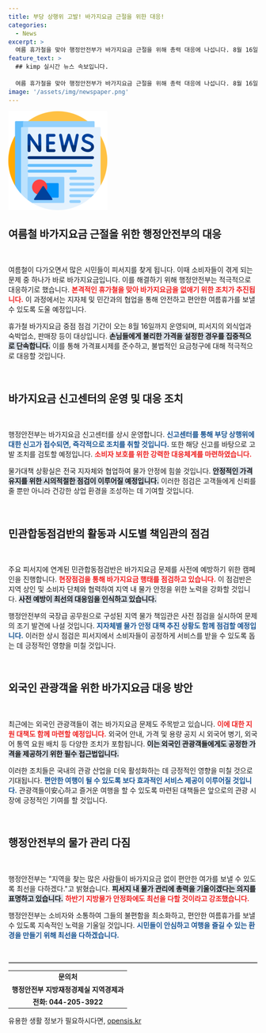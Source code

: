 ```yaml
---
title: 부당 상행위 고발! 바가지요금 근절을 위한 대응!
categories:
  - News
excerpt: >
  여름 휴가철을 맞아 행정안전부가 바가지요금 근절을 위해 총력 대응에 나섭니다. 8월 16일까지 피서지 외식업과 숙박업소를 집중 점검하며, 신고센터도 운영하여 소비자 보호에 최선을 다할 예정입니다.
feature_text: >
  ## kimp 실시간 뉴스 속보입니다.

  여름 휴가철을 맞아 행정안전부가 바가지요금 근절을 위해 총력 대응에 나섭니다. 8월 16일까지 피서지 외식업과 숙박업소를 집중 점검하며, 신고센터도 운영하여 소비자 보호에 최선을 다할 예정입니다.
image: '/assets/img/newspaper.png'
---
```


<p><img src="/assets/img/newspaper.png" alt="kimplant 속보" /></p>

<h2 data-ke-size="size26">여름철 바가지요금 근절을 위한 행정안전부의 대응</h2>

<p data-ke-size="size16">&nbsp;</p>

<p>여름철이 다가오면서 많은 시민들이 피서지를 찾게 됩니다. 이때 소비자들이 겪게 되는 문제 중 하나가 바로 바가지요금입니다. 이를 해결하기 위해 행정안전부는 적극적으로 대응하기로 했습니다. <b><span style="color: #ee2323;">본격적인 휴가철을 맞아 바가지요금을 없애기 위한 조치가 추진됩니다.</span></b> 이 과정에서는 지자체 및 민간과의 협업을 통해 안전하고 편안한 여름휴가를 보낼 수 있도록 도울 예정입니다.</p>

<p>휴가철 바가지요금 중점 점검 기간이 오는 8월 16일까지 운영되며, 피서지의 외식업과 숙박업소, 판매장 등이 대상입니다. <b><span style="background-color: #21538527;">손님들에게 불리한 가격을 설정한 경우를 집중적으로 단속합니다.</span></b> 이를 통해 가격표시제를 준수하고, 불법적인 요금청구에 대해 적극적으로 대응할 것입니다.</p>

<p data-ke-size="size16">&nbsp;</p>

<h2 data-ke-size="size26">바가지요금 신고센터의 운영 및 대응 조치</h2>

<p data-ke-size="size16">&nbsp;</p>

<p>행정안전부는 바가지요금 신고센터를 상시 운영합니다. <b><span style="color: #1a5490;">신고센터를 통해 부당 상행위에 대한 신고가 접수되면, 즉각적으로 조치를 취할 것입니다.</span></b> 또한 해당 신고를 바탕으로 고발 조치를 검토할 예정입니다. <b><span style="color: #ee2323;">소비자 보호를 위한 강력한 대응체계를 마련하였습니다.</span></b></p>

<p>물가대책 상황실은 전국 지자체와 협업하여 물가 안정에 힘쓸 것입니다. <b><span style="background-color: #21538527;">안정적인 가격 유지를 위한 시의적절한 점검이 이루어질 예정입니다.</span></b> 이러한 점검은 고객들에게 신뢰를 줄 뿐만 아니라 건강한 상업 환경을 조성하는 데 기여할 것입니다.</p>

<p data-ke-size="size16">&nbsp;</p>

<h2 data-ke-size="size26">민관합동점검반의 활동과 시도별 책임관의 점검</h2>

<p data-ke-size="size16">&nbsp;</p>

<p>주요 피서지에 연계된 민관합동점검반은 바가지요금 문제를 사전에 예방하기 위한 캠페인을 진행합니다. <b><span style="color: #ee2323;">현장점검을 통해 바가지요금 행태를 점검하고 있습니다.</span></b> 이 점검반은 지역 상인 및 소비자 단체와 협력하여 지역 내 물가 안정을 위한 노력을 강화할 것입니다. <b><span style="background-color: #21538527;">사전 예방이 최선의 대응임을 인식하고 있습니다.</span></b></p>

<p>행정안전부의 국장급 공무원으로 구성된 지역 물가 책임관은 사전 점검을 실시하여 문제의 조기 발견에 나설 것입니다. <b><span style="color: #1a5490;">지자체별 물가 안정 대책 추진 상황도 함께 점검할 예정입니다.</span></b> 이러한 상시 점검은 피서지에서 소비자들이 공정하게 서비스를 받을 수 있도록 돕는 데 긍정적인 영향을 미칠 것입니다.</p>

<p data-ke-size="size16">&nbsp;</p>

<h2 data-ke-size="size26">외국인 관광객을 위한 바가지요금 대응 방안</h2>

<p data-ke-size="size16">&nbsp;</p>

<p>최근에는 외국인 관광객들이 겪는 바가지요금 문제도 주목받고 있습니다. <b><span style="color: #ee2323;">이에 대한 지원 대책도 함께 마련할 예정입니다.</span></b> 외국어 안내, 가격 및 용량 공지 시 외국어 병기, 외국어 통역 요원 배치 등 다양한 조치가 포함됩니다. <b><span style="background-color: #21538527;">이는 외국인 관광객들에게도 공정한 가격을 제공하기 위한 필수 접근법입니다.</span></b></p>

<p>이러한 조치들은 국내의 관광 산업을 더욱 활성화하는 데 긍정적인 영향을 미칠 것으로 기대됩니다. <b><span style="color: #1a5490;">편안한 여행이 될 수 있도록 보다 효과적인 서비스 제공이 이루어질 것입니다.</span></b> 관광객들이安心하고 즐거운 여행을 할 수 있도록 마련된 대책들은 앞으로의 관광 시장에 긍정적인 기여를 할 것입니다.</p>

<p data-ke-size="size16">&nbsp;</p>

<h2 data-ke-size="size26">행정안전부의 물가 관리 다짐</h2>

<p data-ke-size="size16">&nbsp;</p>

<p>행정안전부는 "지역을 찾는 많은 사람들이 바가지요금 없이 편안한 여가를 보낼 수 있도록 최선을 다하겠다."고 밝혔습니다. <b><span style="background-color: #21538527;">피서지 내 물가 관리에 총력을 기울이겠다는 의지를 표명하고 있습니다.</span></b> <b><span style="color: #ee2323;">하반기 지방물가 안정화에도 최선을 다할 것이라고 강조했습니다.</span></b></p>

<p>행정안전부는 소비자와 소통하여 그들의 불편함을 최소화하고, 편안한 여름휴가를 보낼 수 있도록 지속적인 노력을 기울일 것입니다. <b><span style="color: #1a5490;">시민들이 안심하고 여행을 즐길 수 있는 환경을 만들기 위해 최선을 다하겠습니다.</span></b></p>

<p data-ke-size="size16">&nbsp;</p>

<hr style="border: 1px solid #ccc;">

<table style="width: 100%;">
    <tr>
        <td style="text-align: center; height: 17px;"><b>문의처</b></td>
    </tr>
    <tr>
        <td style="text-align: center; height: 17px;"><b>행정안전부 지방재정경제실 지역경제과</b></td>
    </tr>
    <tr>
        <td style="text-align: center; height: 17px;"><b>전화: 044-205-3922</b></td>
    </tr>
</table>

<p data-ke-size="size16"></p>
유용한 생활 정보가 필요하시다면, <a href="https://opensis.kr" rel="dofollow">opensis.kr</a>



